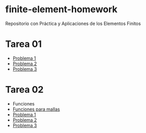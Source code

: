 # finite-element-homework
Repositorio con Práctica y Aplicaciones de los Elementos Finitos
# Tarea 01
 * [Problema 1](Problema01.md)
 * [Problema 2](Problema02.md)
 * [Problema 3](Problema03.md)
# Tarea 02
 * Funciones
  * [Funciones para mallas](funciones-para-mallas.md)
 * [Problema 1](Problema01-T02.md)
 * [Problema 2](Problema02-T02.md)
 * [Problema 3](Problema03-T02.md)
